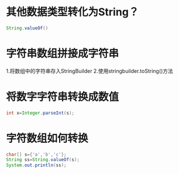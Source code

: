 # 其他数据类型转化为String？
```java
String.valueOf()
```


# 字符串数组拼接成字符串
1.将数组中的字符串存入StringBuilder
2.使用stringbuilder.toString()方法


# 将数字字符串转换成数值
```java
int x=Integer.parseInt(s);
```

# 字符数组如何转换
```java
char[] s={'a','b','c'};
String ss=String.valueOf(s);
System.out.println(ss);
```